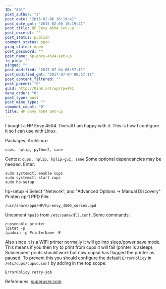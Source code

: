```yaml
---
ID: "891"
post_author: "2"
post_date: "2015-02-06 16:19:41"
post_date_gmt: "2015-02-06 16:19:41"
post_title: HP Envy 4504 Set-up
post_excerpt: ""
post_status: publish
comment_status: open
ping_status: open
post_password: ""
post_name: hp-envy-4504-set-up
to_ping: ""
pinged: ""
post_modified: "2017-07-04 06:57:11"
post_modified_gmt: "2017-07-04 06:57:11"
post_content_filtered: ""
post_parent: "0"
guid: http://0ink.net/wp/?p=891
menu_order: "0"
post_type: post
post_mime_type: ""
comment_count: "0"
title: HP Envy 4504 Set-up
---
```


I bought a HP Envy 4504.  Overall I am happy with it.  This is how
I configure it so I can use with Linux.

Packages: Archlinux:

    cups, hplip, python2, sane
    

Centos: `cups, hplip, hplip-gui, sane` Some optional dependancies may be needed. Enter:

    sudo systemctl enable cups
    sudo systemctl start cups
    sudo hp-setup
    

hp-setup -i Select "Network", and "Advanced Options -> Manual Discovery" Printer: npr1 PPD File:

    /usr/share/ppd/HP/hp-envy_4500_series.ppd
    

Uncoment `hpaio` from `/etc/sane/dll.conf`. Some commands:

    cupsenable printer
    lpstat -p
    lpadmin -p PrinterName -E

Also since it is a WIFI printer normally it will go into sleep/power
save mode. This means if you then try to print from cups it will fail
(printer is asleep). Subsequent prints should work but now cupsd has
flagged the printer as paused. To prevent this you should configure
the default `ErrorPolicy` in `/etc/cups/cupsd.conf` by adding in the top
scope:

    ErrorPolicy retry-job

References: [superuser.com](https://superuser.com/questions/280396/how-to-resume-cups-printer-from-command-line)
